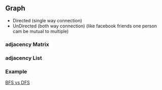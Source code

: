 ## Graph
* Directed (single way connection) 
* UnDirected (both way connection) (like facebook friends one person cam be mutual to multiple)
 
### adjacency Matrix

### adjacency List


### Example
[BFS vs DFS](https://www.youtube.com/shorts/n6U5kbez_WM)